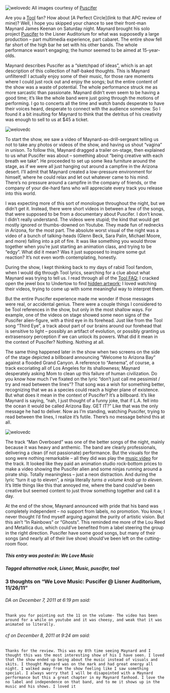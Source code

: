 ![welovedc](/content/images/puscifer_desert_6424881867_o.jpg "Puscifer")
All images courtesy of [Puscifer](https://store.puscifer.com/)

Are you a [Tool](http://toolband.com) fan? How about [A Perfect Circle](link to that APC review of mine)? Well, I hope you skipped your chance to see their front-man Maynard James Keenan on Saturday night. Maynard brought his solo project [Puscifer](https://store.puscifer.com/) to the Lisner Auditorium for what was supposedly a large production – part multimedia experience, part cabaret. The entire show fell far short of the high bar he set with his other bands. The whole performance wasn’t engaging; the humor seemed to be aimed at 15-year-olds.

Maynard describes Puscifer as a “sketchpad of ideas”, which is an apt description of this collection of half-baked thoughts. This is Maynard unfiltered! I actually enjoy some of their music, for those rare moments where I could just rock out and enjoy the songs; but the entire content of the show was a waste of potential. The whole performance struck me as more sarcastic than passionate. Maynard didn’t even seem to be having a good time; it’s like the whole band were just going through the motions of performing. I go to concerts all the time and watch bands desperate to have their voices heard, desperate to connect with the audience somehow. So I found it a bit insulting for Maynard to think that the detritus of his creativity was enough to sell to us at $45 a ticket.

![welovedc](/content/images/l_6424881897_o.jpg "Puscifer logo")

To start the show, we saw a video of Maynard-as-drill-sergeant telling us not to take any photos or videos of the show, and having us shout “vagina” in unison. To follow this, Maynard dragged a trailer on-stage, then explained to us what Puscifer was about – something about “being creative with each breath we take”. He proceeded to set up some Ikea furniture around the stage, as if we were all just hanging out around a campfire in the Arizona desert. I’ll admit that Maynard created a low-pressure environment for himself, where he could relax and let out whatever came to his mind. There’s no pressure around a campfire in the company of friends, or the company of your die-hard fans who will appreciate every track you release into this world.

I was expecting more of this sort of monologue throughout the night, but we didn’t get it. Instead, there were short videos in between a few of the songs, that were supposed to be from a documentary about Puscifer. I don’t know. I didn’t really understand. The videos were stupid; the kind that would get mostly ignored or thumbs-downed on Youtube. They made fun of rednecks in Arizona, for the most part. The absolute worst visual of the night was a video of a bunch of talking-heads (Glenn Beck, Sara Palin, Michael Moore, and more) falling into a pit of fire. It was like something you would throw together when you’re just starting an animation class, and trying to be “edgy”. What did it mean? Was it just supposed to inspire some gut reaction? It’s not even worth contemplating, honestly.

During the show, I kept thinking back to my days of rabid Tool fandom, when I would dig through Tool lyrics, searching for a clue about what Maynard was trying to tell us. I read through all of the [Tool FAQ](http://toolshed.down.net/faq/); I cracked open the jewel box to Undertow to find [hidden artwork](http://en.wikipedia.org/wiki/File:Tool-Undertow-note.jpg); I loved watching their videos, trying to come up with some meaningful way to interpret them.

But the entire Puscifer experience made me wonder if those messages were real, or accidental genius. There were a couple things I considered to be Tool references in the show, but only in the most shallow ways. For example, one of the videos on stage showed some neon signs of the Puscifer alien-figure, with a third eye in its forehead. Just like from the Tool song “Third Eye”, a track about part of our brains around our forehead that is sensitive to light – possibly an artifact of evolution, or possibly granting us extrasensory perception if we can unlock its powers. What did it mean in the context of Puscifer? Nothing. Nothing at all.

The same thing happened later in the show when two screens on the side of the stage depicted a billboard announcing “Welcome to Arizona Bay” against a flooded Grand Canyon. A reference to “Aenema”, of course, a track excoriating all of Los Angeles for its shallowness; Maynard desperately asking Mom to clean up this failure of human civilization. Do you know how much I’ve fixated on the lyric “don’t just call me pessimist / try and read between the lines”? That song was a wish for something better, recognizing that we as a species could reach a higher plane of existence. But what does it mean in the context of Puscifer? It’s a billboard. It’s like Maynard is saying, “nah, I just thought of a funny joke, that if L.A. fell into the ocean it would be called Arizona Bay. GET IT?” Like that was the only message he had to deliver. Now as I’m standing, watching Puscifer, trying to read between the lines, I realize it’s futile. There’s no message behind this at all.

![welovedc](/content/images/puscifer_volume_6424881827_o.jpg "puscifer_volume")

The track “Man Overboard” was one of the better songs of the night, mainly because it was heavy and anthemic. The band are clearly professionals, delivering a clean (if not passionate) performance. But the visuals for the song were nothing remarkable – all they did was play the [music video](http://www.funisforassholes.com/2011/09/puscifer-man-overboard.html) for the track. It looked like they paid an animation studio rock-bottom prices to make a video showing the Puscifer alien and some ninjas running around a pirate ship. Totally meaningless – just a neon distraction. And during the lyric “turn it up to eleven”, a ninja literally _turns a volume knob up to eleven_. It’s little things like this that annoyed me, where the band could’ve been creative but seemed content to just throw something together and call it a day.

At the end of the show, Maynard announced with pride that his band was completely independent – no support from labels, no promotion. You know, I never thought I’d find myself arguing against the purity of artistic vision. But this ain’t “In Rainbows” or “Ghosts”. This reminded me more of the Lou Reed and Metallica duo, which could’ve benefited from a label steering the group in the right direction. Puscifer have some good songs, but many of their songs (and nearly all of their live show) should’ve been left on the cutting-room floor.

##### This entry was posted in: We Love Music 
##### Tagged alternative rock, Lisner, Music, puscifer, tool

### 3 thoughts on “We Love Music: Puscifer @ Lisner Auditorium, 11/26/11”


###### DA on December 7, 2011 at 6:19 pm said:
    Thank you for pointing out the 11 on the volume- The video has been around for a while on youtube and it was cheesy, and weak that it was animated so literally.

###### cf on December 8, 2011 at 9:24 am said:
    Thanks for the review. This was my 8th time seeing Maynard and I thought this was the most interesting show of his I have seen. I loved that the show ended up being about the music instead of visuals and skits. I thought Maynard was on the mark and had great energy all night. I walked away from the show feeling like I saw something special. I always worry that I will be disapointed with a Maynard performance but this a great chapter in my Maynard fanhood. I love the no label and independence on that band, and to me it shows up in the music and his shows. I loved it